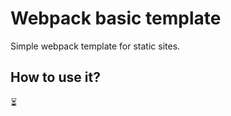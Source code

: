 # Webpack basic template

Simple webpack template for static sites.

## How to use it?

:hourglass_flowing_sand: